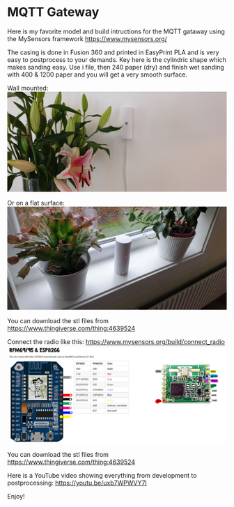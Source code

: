 # MQTT Gateway
Here is my favorite model and build intructions for the MQTT gataway using the MySensors framework https://www.mysensors.org/

The casing is done in Fusion 360 and printed in EasyPrint PLA and is very easy to postprocess to your demands. Key here is the cylindric shape which makes sanding easy. Use i file, then 240 paper (dry) and finish wet sanding with 400 & 1200 paper and you will get a very smooth surface.  

Wall mounted:
![1](https://github.com/boanjo/boanjo.github.io/blob/master/mqtt_gw_wall.jpg?raw=true "Pic 1")

Or on a flat surface:
![2](https://github.com/boanjo/boanjo.github.io/blob/master/mqtt_gw_table.jpg?raw=true "Pic 2")

You can download the stl files from https://www.thingiverse.com/thing:4639524

Connect the radio like this: https://www.mysensors.org/build/connect_radio
![3](https://github.com/boanjo/boanjo.github.io/blob/master/mqtt_gw_radio.jpg?raw=true "Pic 3")

You can download the stl files from https://www.thingiverse.com/thing:4639524

Here is a YouTube video showing everything from development to postprocessing:
https://youtu.be/uxb7WPWVY7I

Enjoy!